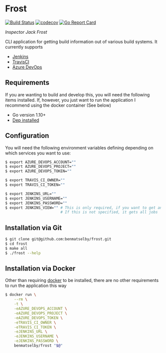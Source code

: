 # Frost

[![Build Status](https://travis-ci.org/benmatselby/frost.png?branch=master)](https://travis-ci.org/benmatselby/frost)
[![codecov](https://codecov.io/gh/benmatselby/frost/branch/master/graph/badge.svg)](https://codecov.io/gh/benmatselby/frost)
[![Go Report Card](https://goreportcard.com/badge/github.com/benmatselby/frost?style=flat-square)](https://goreportcard.com/report/github.com/benmatselby/frost)

_Inspector Jack Frost_

CLI application for getting build information out of various build systems. It currently supports

* [Jenkins](http://jenkins.io)
* [TravisCI](https://travis-ci.org)
* [Azure DevOps](https://azure.microsoft.com/en-us/solutions/devops/)

## Requirements

If you are wanting to build and develop this, you will need the following items installed. If, however, you just want to run the application I recommend using the docker container (See below)

* Go version 1.10+
* [Dep installed](https://github.com/golang/dep)

## Configuration

You will need the following environment variables defining depending on which services you want to use:

```bash
$ export AZURE_DEVOPS_ACCOUNT=""
$ export AZURE_DEVOPS_PROJECT=""
$ export AZURE_DEVOPS_TOKEN=""

$ export TRAVIS_CI_OWNER=""
$ export TRAVIS_CI_TOKEN=""

$ export JENKINS_URL=""
$ export JENKINS_USERNAME=""
$ export JENKINS_PASSWORD=""
$ export JENKINS_VIEW="" # This is only required, if you want to get an overview of Jenkins from a defined "view".
                         # If this is not specified, it gets all jobs
```

## Installation via Git

```bash
$ git clone git@github.com:benmatselby/frost.git
$ cd frost
$ make all
$ ./frost --help
```

## Installation via Docker

Other than requiring [docker](http://docker.com) to be installed, there are no other requirements to run the application this way

```bash
$ docker run \
    --rm \
    -t \
    -eAZURE_DEVOPS_ACCOUNT \
    -eAZURE_DEVOPS_PROJECT \
    -eAZURE_DEVOPS_TOKEN \
    -eTRAVIS_CI_OWNER \
    -eTRAVIS_CI_TOKEN \
    -eJENKINS_URL \
    -eJENKINS_USERNAME \
    -eJENKINS_PASSWORD \
    benmatselby/frost "$@"
```
